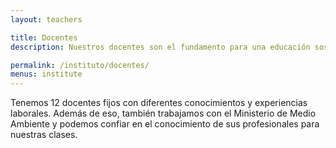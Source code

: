 ```yaml
---
layout: teachers

title: Docentes
description: Nuestros docentes son el fundamento para una educación sostenible.

permalink: /instituto/docentes/
menus: institute
---
```


Tenemos 12 docentes fijos con diferentes conocimientos y experiencias laborales.
Además de eso, también trabajamos con el Ministerio de Medio Ambiente y podemos confiar en el conocimiento de sus profesionales para nuestras clases.
